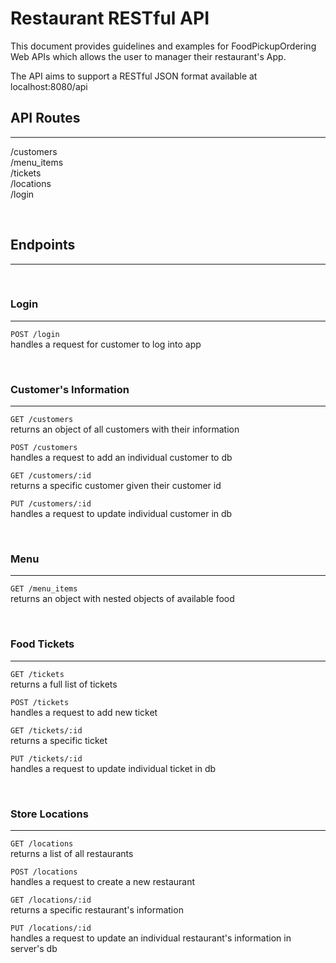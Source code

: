 # Restaurant RESTful API
This document provides guidelines and examples for FoodPickupOrdering Web APIs which allows the user to manager their restaurant's App.  

The API aims to support a RESTful JSON format available at localhost:8080/api

## API Routes
---

/customers  
/menu_items  
/tickets  
/locations  
/login
 

<br>

## Endpoints
---

<br>

### Login
---
`POST /login`  
handles a request for customer to log into app  

<br>

### Customer's Information
---
`GET /customers`  
returns an object of all customers with their information  

`POST /customers`  
handles a request to add an individual customer to db  

`GET /customers/:id`  
returns a specific customer given their customer id  

`PUT /customers/:id`  
handles a request to update individual customer in db  

<br>

### Menu
---
`GET /menu_items`  
returns an object with nested objects of available food  

<br>

### Food Tickets
---
`GET /tickets`  
returns a full list of tickets  

`POST /tickets`  
handles a request to add new ticket  

`GET /tickets/:id`  
returns a specific ticket  

`PUT /tickets/:id`  
handles a request to update individual ticket in db  

<br>

### Store Locations
---
`GET /locations`  
returns a list of all restaurants  

`POST /locations`  
handles a request to create a new restaurant  

`GET /locations/:id`  
returns a specific restaurant's information  

`PUT /locations/:id`  
handles a request to update an individual restaurant's information in  server's db
